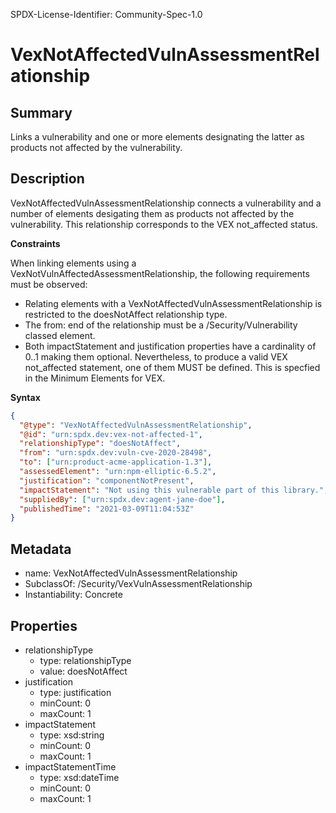 SPDX-License-Identifier: Community-Spec-1.0

# VexNotAffectedVulnAssessmentRelationship

## Summary

Links a vulnerability and one or more elements designating the latter as products
not affected by the vulnerability.

## Description

VexNotAffectedVulnAssessmentRelationship connects a vulnerability and a number
of elements desigating them as products not affected by the vulnerability.
This relationship corresponds to the VEX not_affected status.

**Constraints**

When linking elements using a VexNotVulnAffectedAssessmentRelationship, the
following requirements must be observed:

* Relating elements with a VexNotAffectedVulnAssessmentRelationship is restricted
to the doesNotAffect relationship type.
* The from: end of the relationship must be a /Security/Vulnerability classed
element.
* Both impactStatement and justification properties have a cardinality of
0..1 making them optional. Nevertheless, to produce a valid VEX not_affected
statement, one of them MUST be defined. This is specfied in the Minimum Elements
for VEX.

**Syntax**

```json
{
  "@type": "VexNotAffectedVulnAssessmentRelationship",
  "@id": "urn:spdx.dev:vex-not-affected-1",
  "relationshipType": "doesNotAffect",
  "from": "urn:spdx.dev:vuln-cve-2020-28498",
  "to": ["urn:product-acme-application-1.3"],
  "assessedElement": "urn:npm-elliptic-6.5.2",
  "justification": "componentNotPresent",
  "impactStatement": "Not using this vulnerable part of this library.",
  "suppliedBy": ["urn:spdx.dev:agent-jane-doe"],
  "publishedTime": "2021-03-09T11:04:53Z"
}
```


## Metadata

- name: VexNotAffectedVulnAssessmentRelationship
- SubclassOf:  /Security/VexVulnAssessmentRelationship
- Instantiability: Concrete

## Properties

- relationshipType
  - type: relationshipType
  - value: doesNotAffect
- justification
  - type: justification
  - minCount: 0
  - maxCount: 1
- impactStatement
  - type: xsd:string
  - minCount: 0
  - maxCount: 1
- impactStatementTime
  - type: xsd:dateTime
  - minCount: 0
  - maxCount: 1
